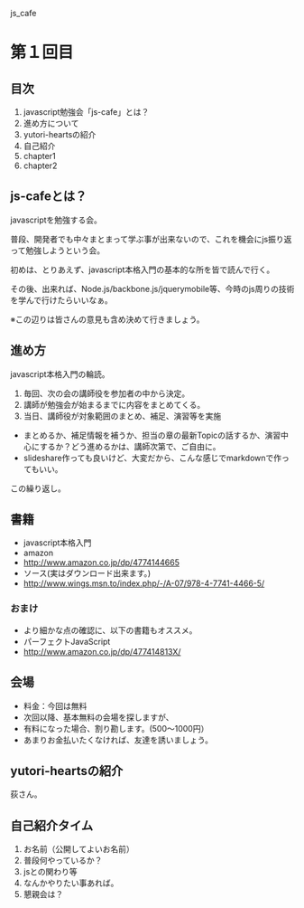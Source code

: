 js_cafe

# 第１回目

## 目次

1. javascript勉強会「js-cafe」とは？
1. 進め方について
1. yutori-heartsの紹介
1. 自己紹介
1. chapter1
1. chapter2

## js-cafeとは？

javascriptを勉強する会。

普段、開発者でも中々まとまって学ぶ事が出来ないので、これを機会にjs振り返って勉強しようという会。

初めは、とりあえず、javascript本格入門の基本的な所を皆で読んで行く。

その後、出来れば、Node.js/backbone.js/jquerymobile等、今時のjs周りの技術を学んで行けたらいいなぁ。

※この辺りは皆さんの意見も含め決めて行きましょう。


## 進め方

javascript本格入門の輪読。

1. 毎回、次の会の講師役を参加者の中から決定。
1. 講師が勉強会が始まるまでに内容をまとめてくる。
1. 当日、講師役が対象範囲のまとめ、補足、演習等を実施
 - まとめるか、補足情報を補うか、担当の章の最新Topicの話するか、演習中心にするか？どう進めるかは、講師次第で、ご自由に。
 - slideshare作っても良いけど、大変だから、こんな感じでmarkdownで作ってもいい。
 
この繰り返し。

## 書籍

- javascript本格入門
 - amazon
  - http://www.amazon.co.jp/dp/4774144665
 - ソース(実はダウンロード出来ます。)
  - http://www.wings.msn.to/index.php/-/A-07/978-4-7741-4466-5/

### おまけ

- より細かな点の確認に、以下の書籍もオススメ。
 - パーフェクトJavaScript
 - http://www.amazon.co.jp/dp/477414813X/

## 会場

- 料金：今回は無料
 - 次回以降、基本無料の会場を探しますが、
 - 有料になった場合、割り勘します。(500〜1000円）
 - あまりお金払いたくなければ、友達を誘いましょう。


## yutori-heartsの紹介

荻さん。

## 自己紹介タイム

1. お名前（公開してよいお名前）
1. 普段何やっているか？
1. jsとの関わり等
1. なんかやりたい事あれば。
1. 懇親会は？

